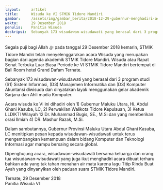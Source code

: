 ```yaml
---
layout:     artikel
title:      Wisuda ke VI STMIK Tidore Mandiri
gambar:     /assets/img/gambar_berita/2018-12-29-gubernur-menghadiri-acara-wisuda.JPG
waktu:      29 Desember 2018
penulis:    Panitia Wisuda
deskripsi:  Sebanyak 173 wisudawan-wisudawati yang berasal dari 3 program studi (S1) Sistem Informasi, (D3) Manajemen Informatika dan ... 
---
```


Segala puji bagi Allah ﷻ pada tanggal 29 Desember 2018 kemarin, STMIK Tidore Mandiri telah menyelenggarakan acara Wisuda yang merupakan bagian dari agenda akademik STMIK Tidore Mandiri. Wisuda atau Rapat Senat Terbuka Luar Biasa Periode ke VI STMIK Tidore Mandiri bertempat di Ball Room hotel Grand Dafam Ternate.  

Sebanyak 173 wisudawan-wisudawati yang berasal dari 3 program studi (S1) Sistem Informasi, (D3) Manajemen Informatika dan (D3) Komputer Akuntansi diwisuda dan dinyatakan layak menggunakan gelar akademik Sarjana dan Ahli madia Komputer.

Acara wisuda ke VI ini dihadiri oleh 1) Gubernur Maluku Utara, Hi. Abdul Ghani Kasuba, LC, 2) Perwakilan Walikota Tidore Kepulauan, 3) Ketua LLDIKTI Wilayah 12 Dr. Muhammad Bugis, SE., M.Si dan yang memberikan orasi Ilmiah 4) DR. Mashur Razak, M.Si.

Dalam sambutannya, Gubernur Provinsi Maluku Utara Abdul Ghani Kasuba, LC menitipkan pesan kepada wisudawan-wisudawati untuk terus mengembangkan kemampuan dalam bidang Komputer dan Teknologi Informasi agar mampu bersaing secara global.

Dipenghujung acara, wisudawan-wisudawati bersama keluarga dan orang tua wisudawan-wisudawati yang juga ikut menghadiri acara dibuat terharu bahkan ada yang tak tahan menahan air mata karena lagu Titip Rindu Buat Ayah yang dinyanyikan oleh paduan suara STMIK Tidore Mandiri.

Ternate, 29 Desember 2018 <br>
Panitia Wisuda VI